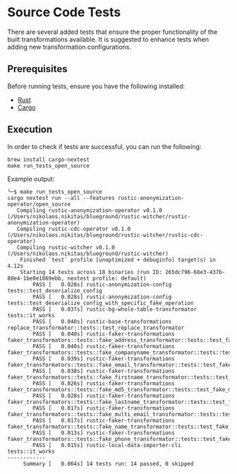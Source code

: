 # Source Code Tests

There are several added tests that ensure the proper functionality of the built transformations available. It is suggested to enhance tests when adding new transformation configurations.

## Prerequisites

Before running tests, ensure you have the following installed:
- [Rust](https://www.rust-lang.org/)
- [Cargo](https://doc.rust-lang.org/cargo/)

## Execution

In order to check if tests are successful, you can run the following:

```shell
brew install cargo-nextest
make run_tests_open_source
```

Example output:
```shell
╰─$ make run_tests_open_source
cargo nextest run --all --features rustic-anonymization-operator/open_source
   Compiling rustic-anonymization-operator v0.1.0 (/Users/nikolaos.nikitas/blueground/rustic-witcher/rustic-anonymization-operator)
   Compiling rustic-cdc-operator v0.1.0 (/Users/nikolaos.nikitas/blueground/rustic-witcher/rustic-cdc-operator)
   Compiling rustic-witcher v0.1.0 (/Users/nikolaos.nikitas/blueground/rustic-witcher)
    Finished `test` profile [unoptimized + debuginfo] target(s) in 4.12s
    Starting 14 tests across 18 binaries (run ID: 265dc796-68e3-437b-80e4-1be0e1869ebb, nextest profile: default)
        PASS [   0.028s] rustic-anonymization-config tests::test_deserialize_config
        PASS [   0.028s] rustic-anonymization-config tests::test_deserialize_config_with_specific_fake_operation
        PASS [   0.037s] rustic-bg-whole-table-transformator tests::it_works
        PASS [   0.040s] rustic-base-transformations replace_transformator::tests::test_replace_transformator
        PASS [   0.040s] rustic-faker-transformations faker_transformators::tests::fake_address_transformator::tests::test_fake_address_transformator
        PASS [   0.040s] rustic-faker-transformations faker_transformators::tests::fake_companyname_transformator::tests::test_fake_company_name_transformator
        PASS [   0.039s] rustic-faker-transformations faker_transformators::tests::fake_email_transformator::tests::test_fake_email_transformator
        PASS [   0.038s] rustic-faker-transformations faker_transformators::tests::fake_firstname_transformator::tests::test_fake_firstname_transformator
        PASS [   0.026s] rustic-faker-transformations faker_transformators::tests::fake_md5_transformator::tests::test_fake_md5_transformator
        PASS [   0.028s] rustic-faker-transformations faker_transformators::tests::fake_lastname_transformator::tests::test_fake_lastname_transformator
        PASS [   0.017s] rustic-faker-transformations faker_transformators::tests::fake_multi_email_transformator::tests::test_transform
        PASS [   0.017s] rustic-faker-transformations faker_transformators::tests::fake_name_transformator::tests::test_fake_name_transformator
        PASS [   0.013s] rustic-faker-transformations faker_transformators::tests::fake_phone_transformator::tests::test_fake_phone_transformator
        PASS [   0.015s] rustic-local-data-importer-cli tests::it_works
------------
     Summary [   0.064s] 14 tests run: 14 passed, 0 skipped
```
